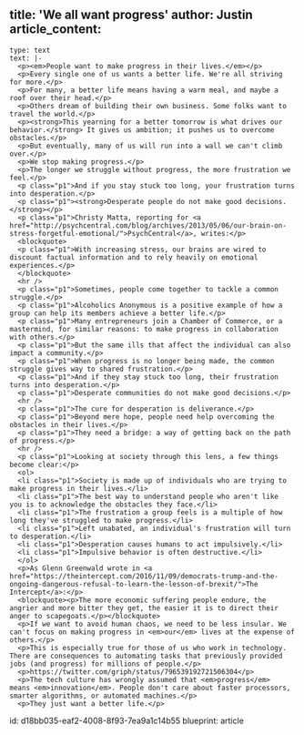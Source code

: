 title: 'We all want progress'
author: Justin
article_content:
  -
    type: text
    text: |-
      <p><em>People want to make progress in their lives.</em></p>
      <p>Every single one of us wants a better life. We're all striving for more.</p>
      <p>For many, a better life means having a warm meal, and maybe a roof over their head.</p>
      <p>Others dream of building their own business. Some folks want to travel the world.</p>
      <p><strong>This yearning for a better tomorrow is what drives our behavior.</strong> It gives us ambition; it pushes us to overcome obstacles.</p>
      <p>But eventually, many of us will run into a wall we can't climb over.</p>
      <p>We stop making progress.</p>
      <p>The longer we struggle without progress, the more frustration we feel.</p>
      <p class="p1">And if you stay stuck too long, your frustration turns into desperation.</p>
      <p class="p1"><strong>Desperate people do not make good decisions.</strong></p>
      <p class="p1">Christy Matta, reporting for <a href="http://psychcentral.com/blog/archives/2013/05/06/our-brain-on-stress-forgetful-emotional/">PsychCentral</a>, writes:</p>
      <blockquote>
      <p class="p1">With increasing stress, our brains are wired to discount factual information and to rely heavily on emotional experiences.</p>
      </blockquote>
      <hr />
      <p class="p1">Sometimes, people come together to tackle a common struggle.</p>
      <p class="p1">Alcoholics Anonymous is a positive example of how a group can help its members achieve a better life.</p>
      <p class="p1">Many entrepreneurs join a Chamber of Commerce, or a mastermind, for similar reasons: to make progress in collaboration with others.</p>
      <p class="p1">But the same ills that affect the individual can also impact a community.</p>
      <p class="p1">When progress is no longer being made, the common struggle gives way to shared frustration.</p>
      <p class="p1">And if they stay stuck too long, their frustration turns into desperation.</p>
      <p class="p1">Desperate communities do not make good decisions.</p>
      <hr />
      <p class="p1">The cure for desperation is deliverance.</p>
      <p class="p1">Beyond mere hope, people need help overcoming the obstacles in their lives.</p>
      <p class="p1">They need a bridge: a way of getting back on the path of progress.</p>
      <hr />
      <p class="p1">Looking at society through this lens, a few things become clear:</p>
      <ol>
      <li class="p1">Society is made up of individuals who are trying to make progress in their lives.</li>
      <li class="p1">The best way to understand people who aren't like you is to acknowledge the obstacles they face.</li>
      <li class="p1">The frustration a group feels is a multiple of how long they've struggled to make progress.</li>
      <li class="p1">Left unabated, an individual's frustration will turn to desperation.</li>
      <li class="p1">Desperation causes humans to act impulsively.</li>
      <li class="p1">Impulsive behavior is often destructive.</li>
      </ol>
      <p>As Glenn Greenwald wrote in <a href="https://theintercept.com/2016/11/09/democrats-trump-and-the-ongoing-dangerous-refusal-to-learn-the-lesson-of-brexit/">The Intercept</a>:</p>
      <blockquote><p>The more economic suffering people endure, the angrier and more bitter they get, the easier it is to direct their anger to scapegoats.</p></blockquote>
      <p>If we want to avoid human chaos, we need to be less insular. We can't focus on making progress in <em>our</em> lives at the expense of others.</p>
      <p>This is especially true for those of us who work in technology. There are consequences to automating tasks that previously provided jobs (and progress) for millions of people.</p>
      <p>https://twitter.com/griph/status/796539192721506304</p>
      <p>The tech culture has wrongly assumed that <em>progress</em> means <em>innovation</em>. People don't care about faster processors, smarter algorithms, or automated machines.</p>
      <p>They just want a better life.</p>
id: d18bb035-eaf2-4008-8f93-7ea9a1c14b55
blueprint: article
